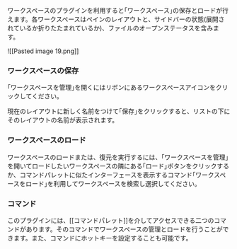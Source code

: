 
ワークスペースのプラグインを利用すると｢ワークスペース｣の保存とロードが行えます。各ワークスペースはペインのレイアウトと、サイドバーの状態(展開されているか折りたたまれているか)、ファイルのオープンステータスを含みます。

![[Pasted image 19.png]]

### ワークスペースの保存

｢ワークスペースを管理｣を開くにはリボンにあるワークスペースアイコンをクリックしてください。

現在のレイアウトに新しく名前をつけて｢保存｣をクリックすると、リストの下にそのレイアウトの名前が表示されます。

### ワークスペースのロード

ワークスペースのロードまたは、復元を実行するには、｢ワークスペースを管理｣を開いてロードしたいワークスペースの隣にある｢ロード｣ボタンをクリックするか、コマンドパレットに似たインターフェースを表示するコマンド｢ワークスペースをロード｣を利用してワークスペースを検索し選択してください。

### コマンド

このプラグインには、[[コマンドパレット]]を介してアクセスできる二つのコマンドがあります。そのコマンドでワークスペースの管理とロードを行うことができます。また、コマンドにホットキーを設定することも可能です。